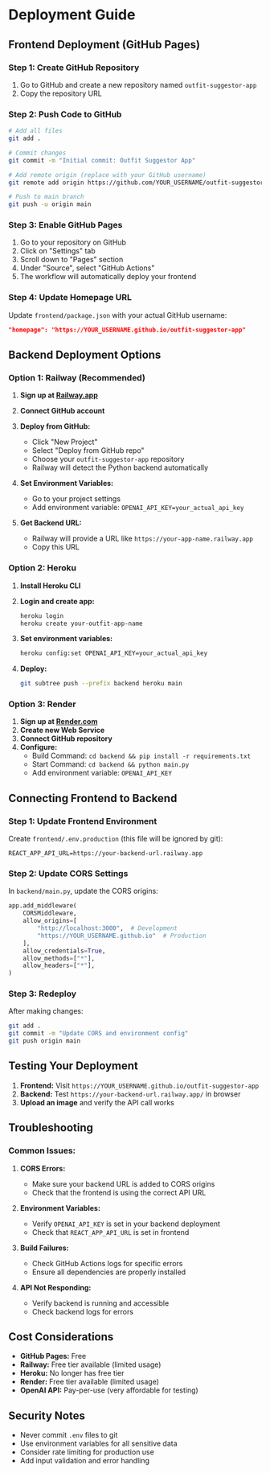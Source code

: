 # Deployment Guide

## Frontend Deployment (GitHub Pages)

### Step 1: Create GitHub Repository
1. Go to GitHub and create a new repository named `outfit-suggestor-app`
2. Copy the repository URL

### Step 2: Push Code to GitHub
```bash
# Add all files
git add .

# Commit changes
git commit -m "Initial commit: Outfit Suggestor App"

# Add remote origin (replace with your GitHub username)
git remote add origin https://github.com/YOUR_USERNAME/outfit-suggestor-app.git

# Push to main branch
git push -u origin main
```

### Step 3: Enable GitHub Pages
1. Go to your repository on GitHub
2. Click on "Settings" tab
3. Scroll down to "Pages" section
4. Under "Source", select "GitHub Actions"
5. The workflow will automatically deploy your frontend

### Step 4: Update Homepage URL
Update `frontend/package.json` with your actual GitHub username:
```json
"homepage": "https://YOUR_USERNAME.github.io/outfit-suggestor-app"
```

## Backend Deployment Options

### Option 1: Railway (Recommended)

1. **Sign up at [Railway.app](https://railway.app)**
2. **Connect GitHub account**
3. **Deploy from GitHub:**
   - Click "New Project"
   - Select "Deploy from GitHub repo"
   - Choose your `outfit-suggestor-app` repository
   - Railway will detect the Python backend automatically

4. **Set Environment Variables:**
   - Go to your project settings
   - Add environment variable: `OPENAI_API_KEY=your_actual_api_key`

5. **Get Backend URL:**
   - Railway will provide a URL like `https://your-app-name.railway.app`
   - Copy this URL

### Option 2: Heroku

1. **Install Heroku CLI**
2. **Login and create app:**
   ```bash
   heroku login
   heroku create your-outfit-app-name
   ```

3. **Set environment variables:**
   ```bash
   heroku config:set OPENAI_API_KEY=your_actual_api_key
   ```

4. **Deploy:**
   ```bash
   git subtree push --prefix backend heroku main
   ```

### Option 3: Render

1. **Sign up at [Render.com](https://render.com)**
2. **Create new Web Service**
3. **Connect GitHub repository**
4. **Configure:**
   - Build Command: `cd backend && pip install -r requirements.txt`
   - Start Command: `cd backend && python main.py`
   - Add environment variable: `OPENAI_API_KEY`

## Connecting Frontend to Backend

### Step 1: Update Frontend Environment
Create `frontend/.env.production` (this file will be ignored by git):
```
REACT_APP_API_URL=https://your-backend-url.railway.app
```

### Step 2: Update CORS Settings
In `backend/main.py`, update the CORS origins:
```python
app.add_middleware(
    CORSMiddleware,
    allow_origins=[
        "http://localhost:3000",  # Development
        "https://YOUR_USERNAME.github.io"  # Production
    ],
    allow_credentials=True,
    allow_methods=["*"],
    allow_headers=["*"],
)
```

### Step 3: Redeploy
After making changes:
```bash
git add .
git commit -m "Update CORS and environment config"
git push origin main
```

## Testing Your Deployment

1. **Frontend:** Visit `https://YOUR_USERNAME.github.io/outfit-suggestor-app`
2. **Backend:** Test `https://your-backend-url.railway.app/` in browser
3. **Upload an image** and verify the API call works

## Troubleshooting

### Common Issues:

1. **CORS Errors:**
   - Make sure your backend URL is added to CORS origins
   - Check that the frontend is using the correct API URL

2. **Environment Variables:**
   - Verify `OPENAI_API_KEY` is set in your backend deployment
   - Check that `REACT_APP_API_URL` is set in frontend

3. **Build Failures:**
   - Check GitHub Actions logs for specific errors
   - Ensure all dependencies are properly installed

4. **API Not Responding:**
   - Verify backend is running and accessible
   - Check backend logs for errors

## Cost Considerations

- **GitHub Pages:** Free
- **Railway:** Free tier available (limited usage)
- **Heroku:** No longer has free tier
- **Render:** Free tier available (limited usage)
- **OpenAI API:** Pay-per-use (very affordable for testing)

## Security Notes

- Never commit `.env` files to git
- Use environment variables for all sensitive data
- Consider rate limiting for production use
- Add input validation and error handling
